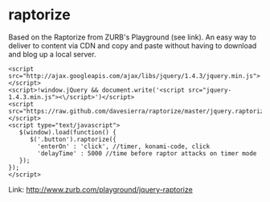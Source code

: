 raptorize
=========

Based on the Raptorize from ZURB's Playground (see link). An easy way to deliver to content via CDN and copy and paste without having to download and blog up a local server.

```
<script src="http://ajax.googleapis.com/ajax/libs/jquery/1.4.3/jquery.min.js"></script>
<script>!window.jQuery && document.write('<script src="jquery-1.4.3.min.js"><\/script>')</script>
<script src="https://raw.github.com/davesierra/raptorize/master/jquery.raptorize.1.0.js"></script>
<script type="text/javascript">
   $(window).load(function() {
      $('.button').raptorize({
        'enterOn' : 'click', //timer, konami-code, click
        'delayTime' : 5000 //time before raptor attacks on timer mode
   });
});
</script>
```

Link: http://www.zurb.com/playground/jquery-raptorize
